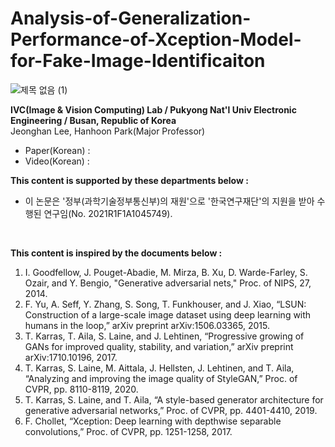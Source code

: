 # Analysis-of-Generalization-Performance-of-Xception-Model-for-Fake-Image-Identificaiton

![제목 없음 (1)](https://user-images.githubusercontent.com/77098071/147543712-394557c4-40bd-4967-a39d-99f5506a07ec.png)

__IVC(Image & Vision Computing) Lab / Pukyong Nat'l Univ Electronic Engineering / Busan, Republic of Korea__   
Jeonghan Lee, Hanhoon Park(Major Professor)

* Paper(Korean) :     
* Video(Korean) :    


__This content is supported by these departments below :__
* 이 논문은 '정부(과학기술정부통신부)의 재원'으로 '한국연구재단'의 지원을 받아 수행된 연구임(No. 2021R1F1A1045749).

<br/>

__This content is inspired by the documents below :__
1. I. Goodfellow, J. Pouget-Abadie, M. Mirza, B. Xu, D. Warde-Farley, S. Ozair, and Y. Bengio, "Generative adversarial nets," Proc. of NIPS, 27, 2014.
2. F. Yu, A. Seff, Y. Zhang, S. Song, T. Funkhouser, and J. Xiao, “LSUN: Construction of a large-scale image dataset using deep learning with humans in the loop,” arXiv preprint arXiv:1506.03365, 2015.
3. T. Karras, T. Aila, S. Laine, and J. Lehtinen, “Progressive growing of GANs for improved quality, stability, and variation,” arXiv preprint arXiv:1710.10196, 2017.
4. T. Karras, S. Laine, M. Aittala, J. Hellsten, J. Lehtinen, and T. Aila, “Analyzing and improving the image quality of StyleGAN,” Proc. of CVPR, pp. 8110-8119, 2020.
5. T. Karras, S. Laine, and T. Aila, “A style-based generator architecture for generative adversarial networks,” Proc. of CVPR, pp. 4401-4410, 2019.
6. F. Chollet, “Xception: Deep learning with depthwise separable convolutions,” Proc. of CVPR, pp. 1251-1258, 2017.
